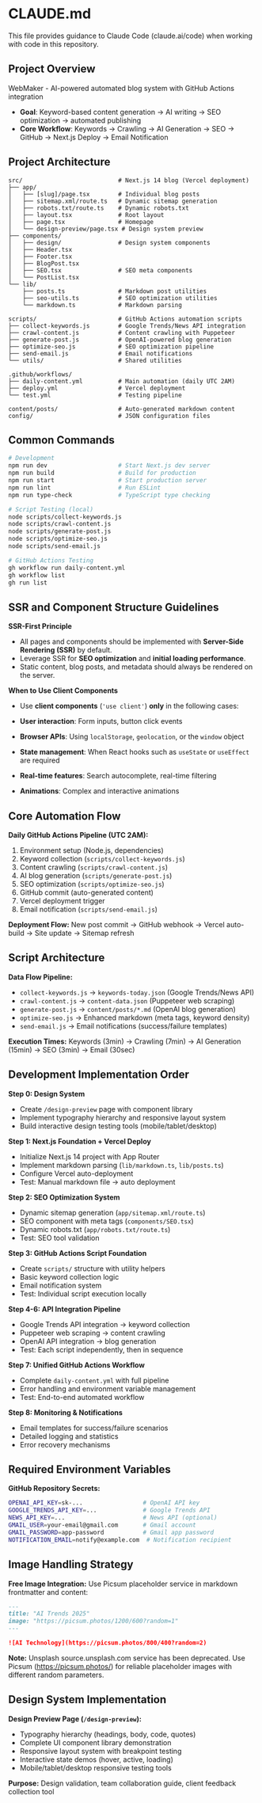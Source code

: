 # CLAUDE.md

This file provides guidance to Claude Code (claude.ai/code) when working with code in this repository.

## Project Overview

WebMaker - AI-powered automated blog system with GitHub Actions integration
- **Goal**: Keyword-based content generation → AI writing → SEO optimization → automated publishing
- **Core Workflow**: Keywords → Crawling → AI Generation → SEO → GitHub → Next.js Deploy → Email Notification

## Project Architecture

```
src/                           # Next.js 14 blog (Vercel deployment)
├── app/
│   ├── [slug]/page.tsx        # Individual blog posts
│   ├── sitemap.xml/route.ts   # Dynamic sitemap generation
│   ├── robots.txt/route.ts    # Dynamic robots.txt
│   ├── layout.tsx             # Root layout
│   ├── page.tsx               # Homepage
│   └── design-preview/page.tsx # Design system preview
├── components/
│   ├── design/                # Design system components
│   ├── Header.tsx
│   ├── Footer.tsx
│   ├── BlogPost.tsx
│   ├── SEO.tsx                # SEO meta components
│   └── PostList.tsx
└── lib/
    ├── posts.ts               # Markdown post utilities
    ├── seo-utils.ts           # SEO optimization utilities
    └── markdown.ts            # Markdown parsing

scripts/                       # GitHub Actions automation scripts
├── collect-keywords.js        # Google Trends/News API integration
├── crawl-content.js           # Content crawling with Puppeteer
├── generate-post.js           # OpenAI-powered blog generation
├── optimize-seo.js            # SEO optimization pipeline
├── send-email.js              # Email notifications
└── utils/                     # Shared utilities

.github/workflows/
├── daily-content.yml          # Main automation (daily UTC 2AM)
├── deploy.yml                 # Vercel deployment
└── test.yml                   # Testing pipeline

content/posts/                 # Auto-generated markdown content
config/                        # JSON configuration files
```

## Common Commands

```bash
# Development
npm run dev                    # Start Next.js dev server
npm run build                  # Build for production
npm run start                  # Start production server
npm run lint                   # Run ESLint
npm run type-check             # TypeScript type checking

# Script Testing (local)
node scripts/collect-keywords.js
node scripts/crawl-content.js
node scripts/generate-post.js
node scripts/optimize-seo.js
node scripts/send-email.js

# GitHub Actions Testing
gh workflow run daily-content.yml
gh workflow list
gh run list
```

## SSR and Component Structure Guidelines

**SSR-First Principle**
- All pages and components should be implemented with **Server-Side Rendering (SSR)** by default.  
- Leverage SSR for **SEO optimization** and **initial loading performance**.  
- Static content, blog posts, and metadata should always be rendered on the server.  

**When to Use Client Components**
- Use **client components** (`'use client'`) **only** in the following cases:

- **User interaction**: Form inputs, button click events  
- **Browser APIs**: Using `localStorage`, `geolocation`, or the `window` object  
- **State management**: When React hooks such as `useState` or `useEffect` are required  
- **Real-time features**: Search autocomplete, real-time filtering  
- **Animations**: Complex and interactive animations  

## Core Automation Flow

**Daily GitHub Actions Pipeline (UTC 2AM):**
1. Environment setup (Node.js, dependencies)
2. Keyword collection (`scripts/collect-keywords.js`)
3. Content crawling (`scripts/crawl-content.js`) 
4. AI blog generation (`scripts/generate-post.js`)
5. SEO optimization (`scripts/optimize-seo.js`)
6. GitHub commit (auto-generated content)
7. Vercel deployment trigger
8. Email notification (`scripts/send-email.js`)

**Deployment Flow:** New post commit → GitHub webhook → Vercel auto-build → Site update → Sitemap refresh

## Script Architecture

**Data Flow Pipeline:**
- `collect-keywords.js` → `keywords-today.json` (Google Trends/News API)
- `crawl-content.js` → `content-data.json` (Puppeteer web scraping)  
- `generate-post.js` → `content/posts/*.md` (OpenAI blog generation)
- `optimize-seo.js` → Enhanced markdown (meta tags, keyword density)
- `send-email.js` → Email notifications (success/failure templates)

**Execution Times:** Keywords (3min) → Crawling (7min) → AI Generation (15min) → SEO (3min) → Email (30sec)

## Development Implementation Order

**Step 0: Design System**
- Create `/design-preview` page with component library
- Implement typography hierarchy and responsive layout system
- Build interactive design testing tools (mobile/tablet/desktop)

**Step 1: Next.js Foundation + Vercel Deploy**
- Initialize Next.js 14 project with App Router
- Implement markdown parsing (`lib/markdown.ts`, `lib/posts.ts`)
- Configure Vercel auto-deployment
- Test: Manual markdown file → auto deployment

**Step 2: SEO Optimization System**
- Dynamic sitemap generation (`app/sitemap.xml/route.ts`)
- SEO component with meta tags (`components/SEO.tsx`)
- Dynamic robots.txt (`app/robots.txt/route.ts`)
- Test: SEO tool validation

**Step 3: GitHub Actions Script Foundation**
- Create `scripts/` structure with utility helpers
- Basic keyword collection logic
- Email notification system
- Test: Individual script execution locally

**Step 4-6: API Integration Pipeline**
- Google Trends API integration → keyword collection
- Puppeteer web scraping → content crawling  
- OpenAI API integration → blog generation
- Test: Each script independently, then in sequence

**Step 7: Unified GitHub Actions Workflow**
- Complete `daily-content.yml` with full pipeline
- Error handling and environment variable management
- Test: End-to-end automated workflow

**Step 8: Monitoring & Notifications**
- Email templates for success/failure scenarios
- Detailed logging and statistics
- Error recovery mechanisms

## Required Environment Variables

**GitHub Repository Secrets:**
```bash
OPENAI_API_KEY=sk-...                 # OpenAI API key
GOOGLE_TRENDS_API_KEY=...             # Google Trends API
NEWS_API_KEY=...                      # News API (optional)
GMAIL_USER=your-email@gmail.com       # Gmail account
GMAIL_PASSWORD=app-password           # Gmail app password
NOTIFICATION_EMAIL=notify@example.com  # Notification recipient
```

## Image Handling Strategy

**Free Image Integration:** Use Picsum placeholder service in markdown frontmatter and content:

```markdown
---
title: "AI Trends 2025"  
image: "https://picsum.photos/1200/600?random=1"
---

![AI Technology](https://picsum.photos/800/400?random=2)
```

**Note:** Unsplash source.unsplash.com service has been deprecated. Use Picsum (https://picsum.photos/) for reliable placeholder images with different random parameters.

## Design System Implementation

**Design Preview Page (`/design-preview`):**
- Typography hierarchy (headings, body, code, quotes)
- Complete UI component library demonstration
- Responsive layout system with breakpoint testing
- Interactive state demos (hover, active, loading)
- Mobile/tablet/desktop responsive testing tools

**Purpose:** Design validation, team collaboration guide, client feedback collection tool